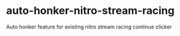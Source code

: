 # auto-honker-nitro-stream-racing
Auto honker feature for existing nitro stream racing continue clicker
